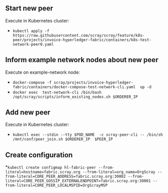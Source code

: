 ## Start new peer
Execute in Kubernetes cluster:
  * ```kubectl apply -f https://raw.githubusercontent.com/scray/scray/feature/k8s-peer/projects/invoice-hyperledger-fabric/containers/k8s-test-network-peer0.yaml```
  
## Inform example network nodes about new peer
Execute on example-network node:
  * ```docker-compose -f scray/projects/invoice-hyperledger-fabric/containers/docker-compose-test-network-cli.yaml  up -d```
  * ```docker exec  test-network-cli /bin/bash /opt/scray/scripts/inform_existing_nodes.sh $ORDERER_IP```
  
## Add new peer
Execute in Kubernetes cluster:
  * ```kubectl exec --stdin --tty $POD_NAME  -c scray-peer-cli -- /bin/sh /mnt/conf/peer_join.sh $ORDERER_IP  $PEER_IP```

## Create configuration
  *```kubectl create configmap hl-fabric-peer --from-literal=hostname=fabric.scray.org --from-literal=org_name=OrgScray --from-literal=CORE_PEER_ADDRESS=fabric.scray.org:30002 --from-literal=CORE_PEER_GOSSIP_EXTERNALENDPOINT=fabric.scray.org:30001 --from-literal=CORE_PEER_LOCALMSPID=OrgScrayMSP```  	
